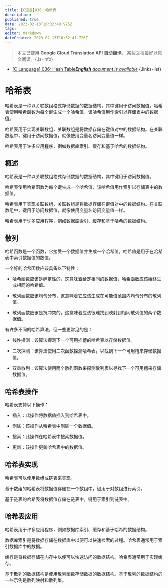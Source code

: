 ```yaml
---
title: [C语言]036：哈希表
description: 
published: true
date: 2023-02-13T16:32:48.975Z
tags: 
editor: markdown
dateCreated: 2023-02-13T16:32:41.726Z
---
```


> 本文已使用 **Google Cloud Translation API 自动翻译**。
某些文档最好以原文阅读。{.is-info}



- [[C Language] 036: Hash Table***English** document is available*](/en/Knowledge-base/Algorithm/c-language-036-hash-table)
{.links-list}


# 哈希表

哈希表是一种以关联数组格式存储数据的数据结构，其中键用于访问数据值。哈希表使用哈希函数为每个键生成一个哈希值，该哈希值用作索引以存储表中的数据值。

哈希表用于实现关联数组，关联数组是将数据存储在键值对中的数据结构。在关联数组中，键用于访问数据值，就像使用变量名访问变量值一样。

哈希表用于许多应用程序，例如数据库索引、缓存和基于哈希的数据结构。

## 概述

哈希表是一种以关联数组格式存储数据的数据结构，其中键用于访问数据值。

哈希表使用哈希函数为每个键生成一个哈希值，该哈希值用作索引以存储表中的数据值。

哈希表用于实现关联数组，关联数组是将数据存储在键值对中的数据结构。在关联数组中，键用于访问数据值，就像使用变量名访问变量值一样。

哈希表用于许多应用程序，例如数据库索引、缓存和基于哈希的数据结构。

## 散列

哈希函数是一个函数，它接受一个数据值并生成一个哈希值，哈希值是用于在哈希表中索引数据值的数值。

一个好的哈希函数应该具备以下特性：

- 哈希函数应该是确定性的，这意味着给定相同的数据值，哈希函数应该始终生成相同的哈希值。

- 散列函数应该均匀分布，这意味着它应该生成在可能值范围内均匀分布的散列值。

- 散列函数应该是抗冲突的，这意味着应该很难找到映射到相同散列值的两个数据值。

有许多不同的哈希算法，但一些更常见的是：

- 线性探测：该算法探测下一个可用插槽的哈希表以存储数据值。

- 二次探测：该算法使用二次函数探测哈希表，以找到下一个可用槽来存储数据值。

- 双重散列：该算法使用两个散列函数来探测散列表以寻找下一个可用槽来存储数据值。

## 哈希表操作

哈希表支持以下操作：

- 插入：此操作将数据值插入到哈希表中。

- 删除：该操作从哈希表中删除一个数据值。

- 搜索：此操作在哈希表中搜索数据值。

- 更新：该操作更新哈希表中的数据值。

## 哈希表实现

哈希表可以使用数组或链表来实现。

基于数组的哈希表将数据值存储在一个数组中，键用于对数组进行索引。

基于链表的哈希表将数据值存储在链表中，键用于索引到链表中。

## 哈希表应用

哈希表用于许多应用程序，例如数据库索引、缓存和基于哈希的数据结构。

数据库索引是将数据存储在数据库中以便可以快速检索的过程。哈希表通常用于索引数据库中的数据。

缓存是将数据存储在内存中以便可以快速访问的数据结构。哈希表通常用于实现缓存。

基于散列的数据结构是使用散列函数存储数据的数据结构。基于散列的数据结构的一些示例是散列映射和散列集。